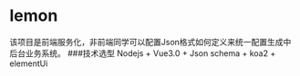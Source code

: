 # lemon
  该项目是前端服务化，非前端同学可以配置Json格式如何定义来统一配置生成中后台业务系统。
###技术选型
  Nodejs + Vue3.0 + Json schema + koa2 + elementUi
